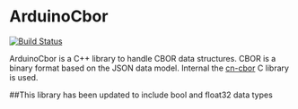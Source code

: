 # ArduinoCbor

[![Build Status](https://travis-ci.org/bergos/ArduinoCbor.svg?branch=master)](https://travis-ci.org/bergos/ArduinoCbor)

ArduinoCbor is a C++ library to handle CBOR data structures.
CBOR is a binary format based on the JSON data model.
Internal the [cn-cbor](https://github.com/cabo/cn-cbor) C library is used.

##This library has been updated to include bool and float32 data types 

